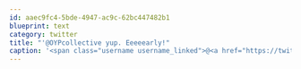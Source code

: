 ```yaml
---
id: aaec9fc4-5bde-4947-ac9c-62bc447482b1
blueprint: text
category: twitter
title: "'@OYPcollective yup. Eeeeearly!"
caption: '<span class="username username_linked">@<a href="https://twitter.com/OYPcollective" title="OYPcollective">OYPcollective</a></span> yup. Eeeeearly!'
---
```

